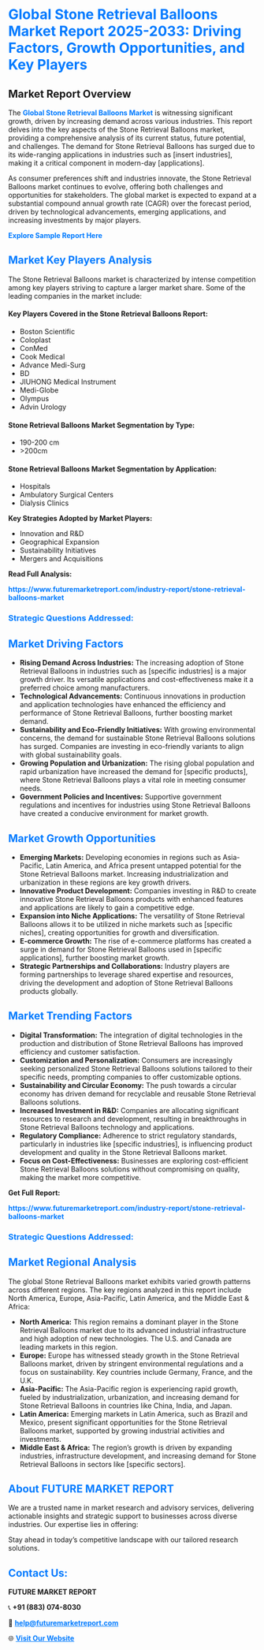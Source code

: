 <h1 style="color: #007BFF;">Global Stone Retrieval Balloons Market Report 2025-2033: Driving Factors, Growth Opportunities, and Key Players</h1>

<section id="overview">
<h2>Market Report Overview</h2>
<p>The <a href="https://www.futuremarketreport.com/industry-report/stone-retrieval-balloons-market" style="color: #007BFF; text-decoration: none;"><strong>Global Stone Retrieval Balloons Market</strong></a> is witnessing significant growth, driven by increasing demand across various industries. This report delves into the key aspects of the Stone Retrieval Balloons market, providing a comprehensive analysis of its current status, future potential, and challenges. The demand for Stone Retrieval Balloons has surged due to its wide-ranging applications in industries such as [insert industries], making it a critical component in modern-day [applications].</p>
<p>As consumer preferences shift and industries innovate, the Stone Retrieval Balloons market continues to evolve, offering both challenges and opportunities for stakeholders. The global market is expected to expand at a substantial compound annual growth rate (CAGR) over the forecast period, driven by technological advancements, emerging applications, and increasing investments by major players.</p>
</section>

<section id="overview">
<p><a href="https://www.futuremarketreport.com/request-sample/reportId=78475" style="color: #007BFF; text-decoration: none;"><strong>Explore Sample Report Here</strong></a></p>
</section>

<section id="key-players">
<h2 style="color: #007BFF;">Market Key Players Analysis</h2>
<p>The Stone Retrieval Balloons market is characterized by intense competition among key players striving to capture a larger market share. Some of the leading companies in the market include:</p>
<h4>Key Players Covered in the Stone Retrieval Balloons Report:</h4>
<ul><li>Boston Scientific</li><li>Coloplast</li><li>ConMed</li><li>Cook Medical</li><li>Advance Medi-Surg</li><li>BD</li><li>JIUHONG Medical Instrument</li><li>Medi-Globe</li><li>Olympus</li><li>Advin Urology</li></ul>
<h4>Stone Retrieval Balloons Market Segmentation by Type:</h4>
<ul><li>190-200 cm</li><li>&gt;200cm</li></ul>

<h4>Stone Retrieval Balloons Market Segmentation by Application:</h4>
<ul><li>Hospitals</li><li>Ambulatory Surgical Centers</li><li>Dialysis Clinics</li></ul>
<p><strong>Key Strategies Adopted by Market Players:</strong></p>
<ul>
<li>Innovation and R&D</li>
<li>Geographical Expansion</li>
<li>Sustainability Initiatives</li>
<li>Mergers and Acquisitions</li>
</ul>
</section>

<section>
<p><strong>Read Full Analysis: </strong></p><a href="https://www.futuremarketreport.com/industry-report/stone-retrieval-balloons-market" style="color: #007BFF; text-decoration: none;"><strong>https://www.futuremarketreport.com/industry-report/stone-retrieval-balloons-market</strong></a>
<h3 style="color: #007BFF;">Strategic Questions Addressed:</h3>
</section>

<section id="driving-factors">
<h2 style="color: #007BFF;">Market Driving Factors</h2>
<ul>
<li><strong>Rising Demand Across Industries:</strong> The increasing adoption of Stone Retrieval Balloons in industries such as [specific industries] is a major growth driver. Its versatile applications and cost-effectiveness make it a preferred choice among manufacturers.</li>
<li><strong>Technological Advancements:</strong> Continuous innovations in production and application technologies have enhanced the efficiency and performance of Stone Retrieval Balloons, further boosting market demand.</li>
<li><strong>Sustainability and Eco-Friendly Initiatives:</strong> With growing environmental concerns, the demand for sustainable Stone Retrieval Balloons solutions has surged. Companies are investing in eco-friendly variants to align with global sustainability goals.</li>
<li><strong>Growing Population and Urbanization:</strong> The rising global population and rapid urbanization have increased the demand for [specific products], where Stone Retrieval Balloons plays a vital role in meeting consumer needs.</li>
<li><strong>Government Policies and Incentives:</strong> Supportive government regulations and incentives for industries using Stone Retrieval Balloons have created a conducive environment for market growth.</li>
</ul>
</section>

<section id="growth-opportunities">
<h2 style="color: #007BFF;">Market Growth Opportunities</h2>
<ul>
<li><strong>Emerging Markets:</strong> Developing economies in regions such as Asia-Pacific, Latin America, and Africa present untapped potential for the Stone Retrieval Balloons market. Increasing industrialization and urbanization in these regions are key growth drivers.</li>
<li><strong>Innovative Product Development:</strong> Companies investing in R&D to create innovative Stone Retrieval Balloons products with enhanced features and applications are likely to gain a competitive edge.</li>
<li><strong>Expansion into Niche Applications:</strong> The versatility of Stone Retrieval Balloons allows it to be utilized in niche markets such as [specific niches], creating opportunities for growth and diversification.</li>
<li><strong>E-commerce Growth:</strong> The rise of e-commerce platforms has created a surge in demand for Stone Retrieval Balloons used in [specific applications], further boosting market growth.</li>
<li><strong>Strategic Partnerships and Collaborations:</strong> Industry players are forming partnerships to leverage shared expertise and resources, driving the development and adoption of Stone Retrieval Balloons products globally.</li>
</ul>
</section>

<section id="trending-factors">
<h2 style="color: #007BFF;">Market Trending Factors</h2>
<ul>
<li><strong>Digital Transformation:</strong> The integration of digital technologies in the production and distribution of Stone Retrieval Balloons has improved efficiency and customer satisfaction.</li>
<li><strong>Customization and Personalization:</strong> Consumers are increasingly seeking personalized Stone Retrieval Balloons solutions tailored to their specific needs, prompting companies to offer customizable options.</li>
<li><strong>Sustainability and Circular Economy:</strong> The push towards a circular economy has driven demand for recyclable and reusable Stone Retrieval Balloons solutions.</li>
<li><strong>Increased Investment in R&D:</strong> Companies are allocating significant resources to research and development, resulting in breakthroughs in Stone Retrieval Balloons technology and applications.</li>
<li><strong>Regulatory Compliance:</strong> Adherence to strict regulatory standards, particularly in industries like [specific industries], is influencing product development and quality in the Stone Retrieval Balloons market.</li>
<li><strong>Focus on Cost-Effectiveness:</strong> Businesses are exploring cost-efficient Stone Retrieval Balloons solutions without compromising on quality, making the market more competitive.</li>
</ul>
</section>

<section>
<p><strong>Get Full Report: </strong></p><a href="https://www.futuremarketreport.com/industry-report/stone-retrieval-balloons-market" style="color: #007BFF; text-decoration: none;"><strong>https://www.futuremarketreport.com/industry-report/stone-retrieval-balloons-market</strong></a>
<h3 style="color: #007BFF;">Strategic Questions Addressed:</h3>
</section>


<section id="regional-analysis">
<h2 style="color: #007BFF;">Market Regional Analysis</h2>
<p>The global Stone Retrieval Balloons market exhibits varied growth patterns across different regions. The key regions analyzed in this report include North America, Europe, Asia-Pacific, Latin America, and the Middle East & Africa:</p>
<ul>
<li><strong>North America:</strong> This region remains a dominant player in the Stone Retrieval Balloons market due to its advanced industrial infrastructure and high adoption of new technologies. The U.S. and Canada are leading markets in this region.</li>
<li><strong>Europe:</strong> Europe has witnessed steady growth in the Stone Retrieval Balloons market, driven by stringent environmental regulations and a focus on sustainability. Key countries include Germany, France, and the U.K.</li>
<li><strong>Asia-Pacific:</strong> The Asia-Pacific region is experiencing rapid growth, fueled by industrialization, urbanization, and increasing demand for Stone Retrieval Balloons in countries like China, India, and Japan.</li>
<li><strong>Latin America:</strong> Emerging markets in Latin America, such as Brazil and Mexico, present significant opportunities for the Stone Retrieval Balloons market, supported by growing industrial activities and investments.</li>
<li><strong>Middle East & Africa:</strong> The region’s growth is driven by expanding industries, infrastructure development, and increasing demand for Stone Retrieval Balloons in sectors like [specific sectors].</li>
</ul>
</section>

<footer>
<h2 style="color: #007BFF;">About FUTURE MARKET REPORT</h2>
<p>We are a trusted name in market research and advisory services, delivering actionable insights and strategic support to businesses across diverse industries. Our expertise lies in offering:</p>

<p>Stay ahead in today’s competitive landscape with our tailored research solutions.</p>

<h2 style="color: #007BFF;">Contact Us:</h2>
<p><strong>FUTURE MARKET REPORT</strong></p>
<p>📞 <strong>+91 (883) 074-8030</strong></p>
<p>📧 <strong><a href="mailto:help@futuremarketreport.com" style="color: #007BFF;">help@futuremarketreport.com</a></strong></p>
<p>🌐 <strong><a href="https://www.futuremarketreport.com/" style="color: #007BFF;">Visit Our Website</a></strong></p>
</footer>